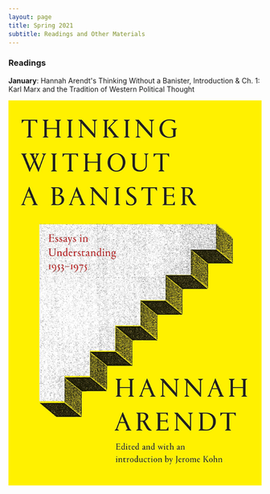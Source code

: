 ```yaml
---
layout: page
title: Spring 2021
subtitle: Readings and Other Materials
---
```


### Readings 

**January**: Hannah Arendt's Thinking Without a Banister, Introduction & Ch. 1: Karl Marx and the Tradition of Western Political Thought

![Thinking Without a Banister](assets/img/banister.jpg)
